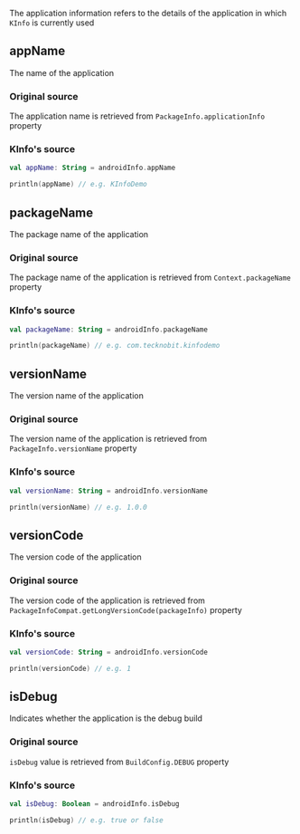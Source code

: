 The application information refers to the details of the application in which `KInfo` is currently used

## appName

The name of the application

### Original source

The application name is retrieved from `PackageInfo.applicationInfo` property

### KInfo's source

```kotlin
val appName: String = androidInfo.appName

println(appName) // e.g. KInfoDemo
```

## packageName

The package name of the application

### Original source

The package name of the application is retrieved from `Context.packageName` property

### KInfo's source

```kotlin
val packageName: String = androidInfo.packageName

println(packageName) // e.g. com.tecknobit.kinfodemo
```

## versionName

The version name of the application

### Original source

The version name of the application is retrieved from `PackageInfo.versionName` property

### KInfo's source

```kotlin
val versionName: String = androidInfo.versionName

println(versionName) // e.g. 1.0.0
```

## versionCode

The version code of the application

### Original source

The version code of the application is retrieved from `PackageInfoCompat.getLongVersionCode(packageInfo)` property

### KInfo's source

```kotlin
val versionCode: String = androidInfo.versionCode

println(versionCode) // e.g. 1
```

## isDebug

Indicates whether the application is the debug build

### Original source

`isDebug` value is retrieved from `BuildConfig.DEBUG` property

### KInfo's source

```kotlin
val isDebug: Boolean = androidInfo.isDebug

println(isDebug) // e.g. true or false
```